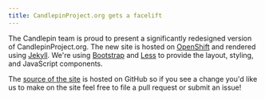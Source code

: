 ```yaml
---
title: CandlepinProject.org gets a facelift
---
```

The Candlepin team is proud to present a significantly redesigned version
of CandlepinProject.org.  The new site is hosted on
[OpenShift](https://www.openshift.com/) and rendered using 
[Jekyll](http://www.jekyllrb.com).  We're using [Bootstrap](http://www.getbootstrap.com)
and [Less](http://www.lesscss.org) to provide the layout, styling, and JavaScript
components.

The [source of the site](https://github.com/candlepin/candlepinproject.org)
is hosted on GitHub so if you see a change you'd like us to make on the site
feel free to file a pull request or submit an issue!
